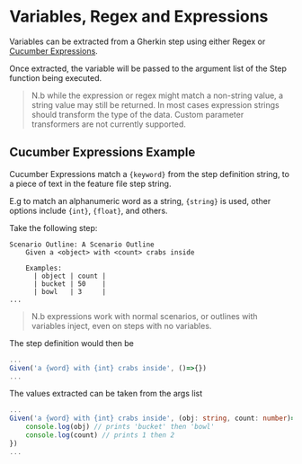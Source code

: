# Variables, Regex and Expressions

Variables can be extracted from a Gherkin step using either
Regex or [Cucumber Expressions](https://github.com/cucumber/cucumber-expressions#readme).

Once extracted, the variable will be passed to the argument list
of the Step function being executed.

> N.b while the expression or regex might match a non-string value, a string value may still be returned. In most cases expression strings should transform the type of the data. Custom parameter transformers are not currently supported.

## Cucumber Expressions Example

Cucumber Expressions match a `{keyword}` from the step definition string, to a piece of text in the feature file step string.

E.g to match an alphanumeric word as a string, `{string}` is used, other options include `{int}`, `{float}`, and others.

Take the following step:

```gherkin
Scenario Outline: A Scenario Outline
    Given a <object> with <count> crabs inside

    Examples:
      | object | count |
      | bucket | 50    |
      | bowl   | 3     |
...
```

> N.b expressions work with normal scenarios, or outlines with variables inject, even on steps with no variables.

The step definition would then be

```ts
...
Given('a {word} with {int} crabs inside', ()=>{})
...
```

The values extracted can be taken from the args list

```ts
...
Given('a {word} with {int} crabs inside', (obj: string, count: number)=>{
    console.log(obj) // prints 'bucket' then 'bowl'
    console.log(count) // prints 1 then 2
})
...
```
